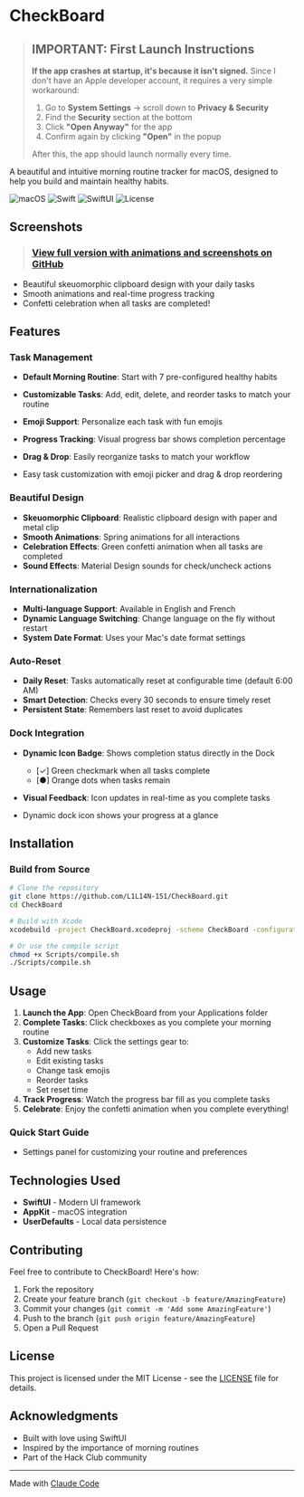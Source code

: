 # CheckBoard

> ## IMPORTANT: First Launch Instructions
> **If the app crashes at startup, it's because it isn't signed.** Since I don't have an Apple developer account, it requires a very simple workaround:
>
> 1. Go to **System Settings** -> scroll down to **Privacy & Security**
> 2. Find the **Security** section at the bottom
> 3. Click **"Open Anyway"** for the app
> 4. Confirm again by clicking **"Open"** in the popup
>
> After this, the app should launch normally every time.

A beautiful and intuitive morning routine tracker for macOS, designed to help you build and maintain healthy habits.

![macOS](https://img.shields.io/badge/macOS-11.0%2B-blue)
![Swift](https://img.shields.io/badge/Swift-5.0-orange)
![SwiftUI](https://img.shields.io/badge/SwiftUI-3.0-purple)
![License](https://img.shields.io/badge/license-MIT-green)

## Screenshots

> ### [View full version with animations and screenshots on GitHub](https://github.com/L1L14N-151/CheckBoard)

- Beautiful skeuomorphic clipboard design with your daily tasks
- Smooth animations and real-time progress tracking
- Confetti celebration when all tasks are completed!

## Features

### Task Management
- **Default Morning Routine**: Start with 7 pre-configured healthy habits
- **Customizable Tasks**: Add, edit, delete, and reorder tasks to match your routine
- **Emoji Support**: Personalize each task with fun emojis
- **Progress Tracking**: Visual progress bar shows completion percentage
- **Drag & Drop**: Easily reorganize tasks to match your workflow

- Easy task customization with emoji picker and drag & drop reordering

### Beautiful Design
- **Skeuomorphic Clipboard**: Realistic clipboard design with paper and metal clip
- **Smooth Animations**: Spring animations for all interactions
- **Celebration Effects**: Green confetti animation when all tasks are completed
- **Sound Effects**: Material Design sounds for check/uncheck actions

### Internationalization
- **Multi-language Support**: Available in English and French
- **Dynamic Language Switching**: Change language on the fly without restart
- **System Date Format**: Uses your Mac's date format settings

### Auto-Reset
- **Daily Reset**: Tasks automatically reset at configurable time (default 6:00 AM)
- **Smart Detection**: Checks every 30 seconds to ensure timely reset
- **Persistent State**: Remembers last reset to avoid duplicates

### Dock Integration
- **Dynamic Icon Badge**: Shows completion status directly in the Dock
  - [✓] Green checkmark when all tasks complete
  - [●] Orange dots when tasks remain
- **Visual Feedback**: Icon updates in real-time as you complete tasks

- Dynamic dock icon shows your progress at a glance

## Installation

### Build from Source
```bash
# Clone the repository
git clone https://github.com/L1L14N-151/CheckBoard.git
cd CheckBoard

# Build with Xcode
xcodebuild -project CheckBoard.xcodeproj -scheme CheckBoard -configuration Release

# Or use the compile script
chmod +x Scripts/compile.sh
./Scripts/compile.sh
```

## Usage

1. **Launch the App**: Open CheckBoard from your Applications folder
2. **Complete Tasks**: Click checkboxes as you complete your morning routine
3. **Customize Tasks**: Click the settings gear to:
   - Add new tasks
   - Edit existing tasks
   - Change task emojis
   - Reorder tasks
   - Set reset time
4. **Track Progress**: Watch the progress bar fill as you complete tasks
5. **Celebrate**: Enjoy the confetti animation when you complete everything!

### Quick Start Guide

- Settings panel for customizing your routine and preferences

## Technologies Used

- **SwiftUI** - Modern UI framework
- **AppKit** - macOS integration
- **UserDefaults** - Local data persistence

## Contributing

Feel free to contribute to CheckBoard! Here's how:

1. Fork the repository
2. Create your feature branch (`git checkout -b feature/AmazingFeature`)
3. Commit your changes (`git commit -m 'Add some AmazingFeature'`)
4. Push to the branch (`git push origin feature/AmazingFeature`)
5. Open a Pull Request

## License

This project is licensed under the MIT License - see the [LICENSE](LICENSE) file for details.

## Acknowledgments

- Built with love using SwiftUI
- Inspired by the importance of morning routines
- Part of the Hack Club community

---

Made with [Claude Code](https://claude.ai/code)